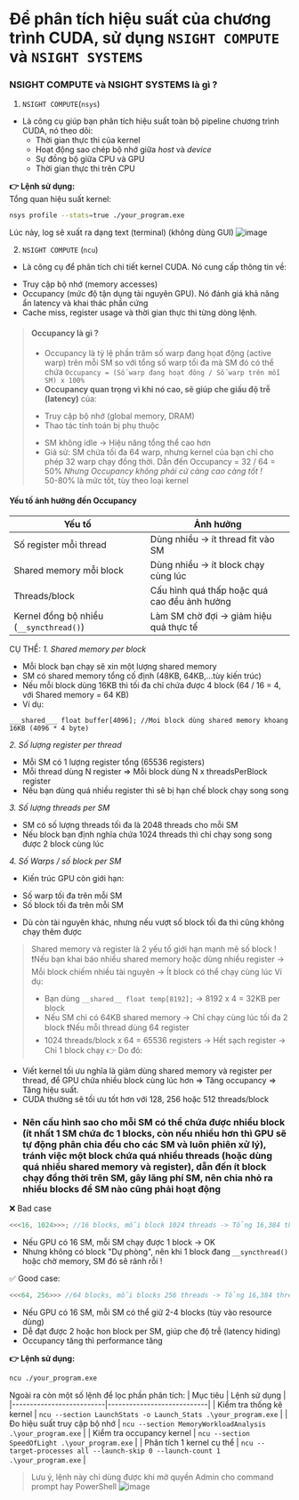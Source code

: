 # **Để phân tích hiệu suất của chương trình CUDA, sử dụng `NSIGHT COMPUTE` và `NSIGHT SYSTEMS`** #
### NSIGHT COMPUTE và NSIGHT SYSTEMS là gì ? ###
1. `NSIGHT COMPUTE`(`nsys`)
- Là công cụ giúp bạn phân tích hiệu suất toàn bộ pipeline chương trình CUDA, nó theo dõi: 
  * Thời gian thực thi của kernel
  * Hoạt động sao chép bộ nhớ giữa *host* và *device*
  * Sự đồng bộ giữa CPU và GPU 
  * Thời gian thực thi trên CPU
 
**👉 Lệnh sử dụng:** <br>
Tổng quan hiệu suất kernel:
```bash
nsys profile --stats=true ./your_program.exe
```
Lúc này, log sẽ xuất ra dạng text (terminal) (không dùng GUI)
![image](https://github.com/user-attachments/assets/01e9ce81-db05-47e9-bff3-bb22f8adc79c)

2. `NSIGHT COMPUTE` (`ncu`)
- Là công cụ để phân tích chi tiết kernel CUDA. Nó cung cấp thông tin về: 
 * Truy cập bộ nhớ (memory accesses)
 * Occupancy (mức độ tận dụng tài nguyên GPU). Nó đánh giá khả năng ẩn latency và khai thác phần cứng 
 * Cache miss, register usage và thời gian thực thi từng dòng lệnh.

> #### **Occupancy là gì ?** ####
> * Occupancy là tỷ lệ phần trăm số warp đang họat động (active warp) trên mỗi SM so với tổng số warp tối đa mà SM đó có thể chứa `Occupancy = (Số warp đang hoạt đông / Số warp trên mỗi SM) x 100%`
> * **Occupancy quan trọng vì khi nó cao, sẽ giúp che giấu độ trễ (latency)** của: 
>  - Truy cập bộ nhớ (global memory, DRAM)
>  - Thao tác tính toán bị phụ thuộc 
> * SM không idle -> Hiệu năng tổng thể cao hơn
> * Giả sử: SM chứa tối đa 64 warp, nhưng kernel của bạn chỉ cho phép 32 warp chạy đồng thời. Dẫn đến Occupancy = 32 / 64 = 50%
> *Nhưng Occupancy không phải cứ càng cao càng tốt !* <br>
> 50-80% là mức tốt, tùy theo loại kernel
#### **Yếu tố ảnh hưởng đến Occupancy** ####
|Yếu tố  |     Ảnh hưởng |
|--------|---------------|
|Số register mỗi thread | Dùng nhiều -> ít thread fit vào SM |
|Shared memory mỗi block | Dùng nhiều -> ít block chạy cùng lúc | 
| Threads/block | Cấu hình quá thấp hoặc quá cao đều ảnh hưởng | 
| Kernel đồng bộ nhiều (`__syncthread()`) | Làm SM chờ đợi -> giảm hiệu quả thực tế | 

CỤ THỂ:
*1. Shared memory per block* 
* Mỗi block bạn chạy sẽ xin một lượng shared memory 
* SM có shared memory tổng cố định (48KB, 64KB,...tùy kiến trúc)
* Nếu mỗi block dùng 16KB thì tối đa chỉ chứa được 4 block (64 / 16 = 4, với Shared memory = 64 KB)
* Ví dụ:
```cuda
___shared___ float buffer[4096]; //Moi block dùng shared memory khoang 16KB (4096 * 4 byte)
```
*2. Số lượng register per thread*
* Mỗi SM có 1 lượng register tổng (65536 registers)
* Mỗi thread dùng N register => Mỗi block dùng N x threadsPerBlock register 
* Nếu bạn dùng quá nhiều register thì sẽ bị hạn chế block chạy song song 

*3. Số lượng threads per SM*
* SM có số lượng threads tối đa là 2048 threads cho mỗi SM
* Nếu block bạn định nghĩa chứa 1024 threads thì chỉ chạy song song được 2 block cùng lúc

*4. Số Warps / số block per SM*
* Kiến trúc GPU còn giới hạn: 
 - Số warp tối đa trên mỗi SM
 - Số block tối đa trên mỗi SM
* Dù còn tài nguyên khác, nhưng nếu vượt số block tối đa thì cũng không chạy thêm được 

> Shared memory và register là 2 yếu tố giới hạn mạnh mẽ số block !<br>
> ❗Nếu bạn khai báo nhiều shared memory hoặc dùng nhiều register -> Mỗi block chiếm nhiều tài nguyên -> Ít block có thể chạy cùng lúc
> Ví dụ: <br>
> * Bạn dùng `__shared__ float temp[8192];` -> 8192 x 4  = 32KB per block 
> * Nếu SM chỉ có 64KB shared memory -> Chỉ chạy cùng lúc tối đa 2 block
>❗Nếu mỗi thread dùng 64 register <br>
> * 1024 threads/block x 64 = 65536 registers -> Hết sạch register -> Chỉ 1 block chạy 
👉 Do đó:
* Viết kernel tối ưu nghĩa là giảm dùng shared memory và register per thread, để GPU chứa nhiều block cùng lúc hơn ⇒ Tăng occupancy ⇒ Tăng hiệu suất.
* CUDA thường sẽ tối ưu tốt hơn với 128, 256 hoặc 512 threads/block
* ### Nên cấu hình sao cho mỗi SM có thể chứa được nhiều block (ít nhất 1 SM chứa đc 1 blocks, còn nếu nhiều hơn thì GPU sẽ tự động phân chia đều cho các SM và luôn phiên xử lý), tránh việc một block chứa quá nhiều threads (hoặc dùng quá nhiều shared memory và register), dẫn đến ít block chạy đồng thời trên SM, gây lãng phí SM, nên chia nhỏ ra nhiều blocks để SM nào cũng phải hoạt động ###

❌ Bad case
```cpp
<<<16, 1024>>>; //16 blocks, mỗi block 1024 threads -> Tổng 16,384 threads 
```
* Nếu GPU có 16 SM, mỗi SM chạy được 1 block -> OK
* Nhưng không có block "Dự phòng", nên khi 1 block đang `__syncthread()` hoặc chờ memory, SM đó sẽ rảnh rỗi !

✅ Good case:
```cpp
<<<64, 256>>> //64 blocks, mỗi blocks 256 threads -> Tổng 16,384 threads
```
* Nếu GPU có 16 SM, mỗi SM có thể giữ 2-4 blocks (tùy vào resource dùng)
* Dễ đạt được 2 hoặc hon block per SM, giúp che độ trễ (latency hiding)
* Occupancy tăng thì performance tăng 

**👉 Lệnh sử dụng:**
```bash
ncu ./your_program.exe 
```
Ngoài ra còn một số lệnh để lọc phần phân tích:
| Mục tiêu                 | Lệnh sử dụng               | 
|--------------------------|----------------------------|
| Kiểm tra thống kê kernel | `ncu --section LaunchStats -o Launch_Stats .\your_program.exe` |
| Đo hiệu suất truy cập bộ nhớ | `ncu --section MemoryWorkloadAnalysis  .\your_program.exe` |
| Kiểm tra occupancy kernel | `ncu --section SpeedOfLight .\your_program.exe` | 
| Phân tích 1 kernel cụ thể | `ncu --target-processes all --launch-skip 0 --launch-count 1 .\your_program.exe` |
> Lưu ý, lệnh này chỉ dùng được khi mở quyền Admin cho command prompt hay PowerShell
![image](https://github.com/user-attachments/assets/f2ea7d79-32f1-45b6-89fe-e95fcad501ff)


